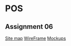 # POS

## Assignment 06

[Site map](https://www.gloomaps.com/yG4XayrsrG)
[WireFrame](https://drive.google.com/file/d/1l8pXfB_WoCP_qWtixca7cETMA6eO6v9o/view?usp=sharing)
[Mockups](https://www.figma.com/design/X5P5VcpnZzcORR5XQdVmWd/Untitled?node-id=0-1&t=2wNBFEQ5yBC4kaEL-1)